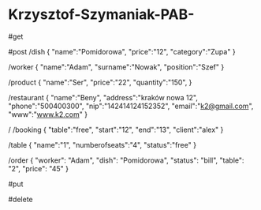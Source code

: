 # Krzysztof-Szymaniak-PAB-

#get

#post
/dish
{
"name":"Pomidorowa",
"price":"12",
"category":"Zupa"
}

/worker
{
"name":"Adam",
"surname":"Nowak",
"position":"Szef"
}

/product
{
"name":"Ser",
"price":"22",
"quantity":"150",
}

/restaurant
{
"name":"Beny",
"address":"kraków nowa 12",
"phone":"500400300",
"nip":"142414124152352",
"email":"k2@gmail.com",
"www":"www.k2.com"
}

/
/booking
{
"table":"free",
"start":"12",
"end":"13",
"client":"alex"
}

/table
{
"name":"1",
"numberofseats":"4",
"status":"free"
}

/order
{
  "worker": "Adam",
  "dish": "Pomidorowa",
  "status": "bill",
  "table": "2",
  "price": "45"
}

#put

#delete


